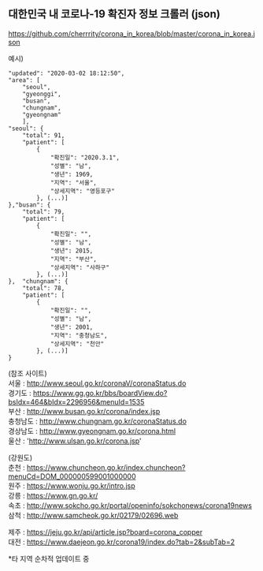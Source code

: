 
## 대한민국 내 코로나-19 확진자 정보 크롤러 (json)

https://github.com/cherrrity/corona_in_korea/blob/master/corona_in_korea.json  

예시)

	"updated": "2020-03-02 18:12:50",
	"area": [
		"seoul",
		"gyeonggi",
		"busan",
		"chungnam",
		"gyeongnam"
	    ],
    "seoul": {
    	"total": 91,
    	"patient": [
    		{
    			"확진일": "2020.3.1",
    			"성별": "남",
    			"생년": 1969,
    			"지역": "서울",
    			"상세지역": "영등포구"
    		}, (...)]
    },"busan": {
    	"total": 79,
    	"patient": [
    		{
    			"확진일": "",
    			"성별": "남",
    			"생년": 2015,
    			"지역": "부산",
    			"상세지역": "사하구"
    		}, (...)]
    },	"chungnam": {
   		"total": 78,
   		"patient": [
   			{
   				"확진일": "",
   				"성별": "남",
   				"생년": 2001,
   				"지역": "충청남도",
   				"상세지역": "천안"
   			}, (...)]
   	}



(참조 사이트)  
서울 : http://www.seoul.go.kr/coronaV/coronaStatus.do  
경기도 : https://www.gg.go.kr/bbs/boardView.do?bsIdx=464&bIdx=2296956&menuId=1535  
부산 : http://www.busan.go.kr/corona/index.jsp  
충청남도 : http://www.chungnam.go.kr/coronaStatus.do  
경상남도 : http://www.gyeongnam.go.kr/corona.html   
울산 : 'http://www.ulsan.go.kr/corona.jsp'  

(강원도)  
춘천 : https://www.chuncheon.go.kr/index.chuncheon?menuCd=DOM_000000599001000000  
원주 : https://www.wonju.go.kr/intro.jsp  
강릉 : https://www.gn.go.kr/  
속초 : http://www.sokcho.go.kr/portal/openinfo/sokchonews/corona19news  
삼척 : http://www.samcheok.go.kr/02179/02696.web  

제주 : https://jeju.go.kr/api/article.jsp?board=corona_copper  
대전 : https://www.daejeon.go.kr/corona19/index.do?tab=2&subTab=2  

*타 지역 순차적 업데이트 중
